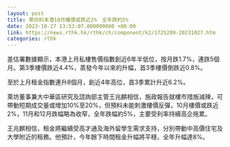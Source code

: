 ```yaml
---
layout: post
title: 萊坊料本港10月樓價或跌近2%　全年跌約5%
date: 2023-10-27 13:53:07.000000000 +08:00
link: https://news.rthk.hk/rthk/ch/component/k2/1725209-20231027.htm
categories: rthk
---
```


差估署數據顯示，本港上月私樓售價指數創近6年半低位，按月跌1.7%，連跌5個月。第3季樓價跌近4.4%，蒸發今年以來的升幅，首3季樓價倒跌近0.8%。

至於上月租金指數連升8個月，創近4年高位，首3季累計升近6.2%。

萊坊董事兼大中華區研究及諮詢部主管王兆麒相信，施政報告就樓市措施減辣，可帶動短期成交量或增加10%至20%，但預料未能刺激樓價反彈，10月樓價或跌近2%，11月和12月跌幅略為收窄，全年跌幅約5%，主要受利率持續高企拖累。

王兆麒相信，租金將繼續受高才通及海外留學生需求支持，分別帶動中高價住宅及大學附近的租務。他預計，今年餘下時間租金升幅將平穩，全年升幅達8%。
